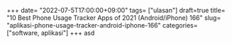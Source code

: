 +++
date= "2022-07-5T17:00:00+09:00"
tags= ["ulasan"]
draft=true
title= "10 Best Phone Usage Tracker Apps of 2021 (Android/iPhone)        166"
slug= "aplikasi-phone-usage-tracker-android-iphone-166"
categories= ["software, aplikasi"]
+++
asd

